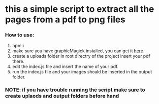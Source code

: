 # this a simple script to extract all the pages from a pdf to png files
### How to use: 
1. npm i 
2. make sure you have graphicMagick installed, you can get it [here](http://www.graphicsmagick.org/)
3. create a uploads folder in root directry of the project insert your pdf there.
4. edit the index.js file and insert the name of your pdf.
5. run the index.js file and your images should be inserted in the output folder.

### NOTE: if you have trouble running the script make sure to create uplaods and output folders before hand
